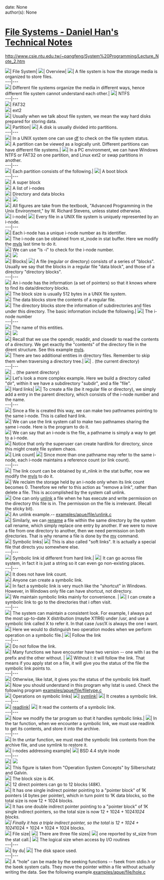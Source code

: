 
date: None  
author(s): None  

# [File Systems - Daniel Han's Technical Notes](https://sites.google.com/site/xiangyangsite/home/technical-tips/linux-unix/common-tips/file-systems)

<http://www.csie.ntu.edu.tw/~pangfeng/System%20Programming/Lecture_Note_2.htm>

![](http://www.csie.ntu.edu.tw/~pangfeng/System%20Programming/_themes/nature/anabull1.gif)| File System| ![](http://www.csie.ntu.edu.tw/~pangfeng/System%20Programming/_themes/nature/anabull2.gif)| Overview| ![](http://www.csie.ntu.edu.tw/~pangfeng/System%20Programming/_themes/nature/anabull3.gif)| A file system is how the storage media is organized to store files.  
---|---  
![](http://www.csie.ntu.edu.tw/~pangfeng/System%20Programming/_themes/nature/anabull3.gif)| Different file systems organize the media in different ways, hence different file system cannot understand each other.| ![](http://www.csie.ntu.edu.tw/~pangfeng/System%20Programming/_themes/nature/anabull3.gif)| NTFS  
---|---  
![](http://www.csie.ntu.edu.tw/~pangfeng/System%20Programming/_themes/nature/anabull3.gif)| FAT32  
![](http://www.csie.ntu.edu.tw/~pangfeng/System%20Programming/_themes/nature/anabull3.gif)| ext2  
![](http://www.csie.ntu.edu.tw/~pangfeng/System%20Programming/_themes/nature/anabull3.gif)| Usually when we talk about file system, we mean the way hard disks prepared for storing data.  
![](http://www.csie.ntu.edu.tw/~pangfeng/System%20Programming/_themes/nature/anabull2.gif)| Partition| ![](http://www.csie.ntu.edu.tw/~pangfeng/System%20Programming/_themes/nature/anabull3.gif)| A disk is usually divided into partitions.  
---|---  
![](http://www.csie.ntu.edu.tw/~pangfeng/System%20Programming/_themes/nature/anabull3.gif)| In a UNIX system one can use [df](http://www.csie.ntu.edu.tw/~pangfeng/System%20Programming/man/df.1.html) to check on the file system status.  
![](http://www.csie.ntu.edu.tw/~pangfeng/System%20Programming/_themes/nature/anabull3.gif)| A partition can be viewed as a logically unit. Different partitions can have different file systems.| ![](http://www.csie.ntu.edu.tw/~pangfeng/System%20Programming/_themes/nature/anabull3.gif)| In a PC environment, we can have Windows NTFS or FAT32 on one partition, and Linux ext2 or swap partitions in another.  
---|---  
![](http://www.csie.ntu.edu.tw/~pangfeng/System%20Programming/_themes/nature/anabull3.gif)| Each partition consists of the following.| ![](http://www.csie.ntu.edu.tw/~pangfeng/System%20Programming/_themes/nature/anabull3.gif)| A boot block  
---|---  
![](http://www.csie.ntu.edu.tw/~pangfeng/System%20Programming/_themes/nature/anabull3.gif)| A super block  
![](http://www.csie.ntu.edu.tw/~pangfeng/System%20Programming/_themes/nature/anabull3.gif)| A list of i-nodes  
![](http://www.csie.ntu.edu.tw/~pangfeng/System%20Programming/_themes/nature/anabull3.gif)| Directory and data blocks  
![](http://www.csie.ntu.edu.tw/~pangfeng/System%20Programming/_themes/nature/anabull3.gif)| ![](http://www.csie.ntu.edu.tw/~pangfeng/System%20Programming/figures/partition.jpg)  
![](http://www.csie.ntu.edu.tw/~pangfeng/System%20Programming/_themes/nature/anabull3.gif)| All figures are take from the textbook, "Advanced Programming in the Unix Environment," by W. Richard Stevens, unless stated otherwise.  
![](http://www.csie.ntu.edu.tw/~pangfeng/System%20Programming/_themes/nature/anabull2.gif)| i-node| ![](http://www.csie.ntu.edu.tw/~pangfeng/System%20Programming/_themes/nature/anabull3.gif)| Every file in a UNIX file system is uniquely represented by an i-node.  
---|---  
![](http://www.csie.ntu.edu.tw/~pangfeng/System%20Programming/_themes/nature/anabull3.gif)| Each i-node has a unique i-node number as its identifier.  
![](http://www.csie.ntu.edu.tw/~pangfeng/System%20Programming/_themes/nature/anabull3.gif)| The i-node can be obtained from st_inode in stat buffer. Here we modify the [myls](http://www.csie.ntu.edu.tw/~pangfeng/System%20Programming/examples/myls.c) last time to do it.  
![](http://www.csie.ntu.edu.tw/~pangfeng/System%20Programming/_themes/nature/anabull3.gif)| We can use "ls -i" to check for the i-node number.  
![](http://www.csie.ntu.edu.tw/~pangfeng/System%20Programming/_themes/nature/anabull3.gif)| ![](http://www.csie.ntu.edu.tw/~pangfeng/System%20Programming/figures/inode.jpg)  
![](http://www.csie.ntu.edu.tw/~pangfeng/System%20Programming/_themes/nature/anabull2.gif)| Blocks| ![](http://www.csie.ntu.edu.tw/~pangfeng/System%20Programming/_themes/nature/anabull3.gif)| A file (regular or directory) consists of a series of "blocks". Usually we say that the blocks in a regular file "data block", and those of a directory "directory blocks".  
---|---  
![](http://www.csie.ntu.edu.tw/~pangfeng/System%20Programming/_themes/nature/anabull3.gif)| An i-node has the information (a set of pointers) so that it knows where to find its data/directory blocks.  
![](http://www.csie.ntu.edu.tw/~pangfeng/System%20Programming/_themes/nature/anabull3.gif)| The block size is usually 512 bytes in a UNIX file system.  
![](http://www.csie.ntu.edu.tw/~pangfeng/System%20Programming/_themes/nature/anabull3.gif)| The data blocks store the contents of a regular file.  
![](http://www.csie.ntu.edu.tw/~pangfeng/System%20Programming/_themes/nature/anabull3.gif)| The directory blocks store the information of subdirectories and files under this directory. The basic information include the following.| ![](http://www.csie.ntu.edu.tw/~pangfeng/System%20Programming/_themes/nature/anabull3.gif)| The i-node number  
---|---  
![](http://www.csie.ntu.edu.tw/~pangfeng/System%20Programming/_themes/nature/anabull3.gif)| The name of this entities.  
![](http://www.csie.ntu.edu.tw/~pangfeng/System%20Programming/_themes/nature/anabull3.gif)| ![](http://www.csie.ntu.edu.tw/~pangfeng/System%20Programming/figures/directory.jpg)  
![](http://www.csie.ntu.edu.tw/~pangfeng/System%20Programming/_themes/nature/anabull3.gif)| Recall that we use the opendir, readdir, and closedir to read the contents of a directory. We get exactly the "contents" of the directory file in the dirent structure. See this example [myls](http://www.csie.ntu.edu.tw/~pangfeng/System%20Programming/examples/myls.c).  
![](http://www.csie.ntu.edu.tw/~pangfeng/System%20Programming/_themes/nature/anabull3.gif)| There are two additional entities in directory files. Remember to skip them when traversing a directory tree.| ![](http://www.csie.ntu.edu.tw/~pangfeng/System%20Programming/_themes/nature/anabull3.gif)| . (the current directory)  
---|---  
![](http://www.csie.ntu.edu.tw/~pangfeng/System%20Programming/_themes/nature/anabull3.gif)| .. (the parent directory)  
![](http://www.csie.ntu.edu.tw/~pangfeng/System%20Programming/_themes/nature/anabull3.gif)| Let's look a more complex example. Here we build a directory called "dir", within it we have a subdirectory "subdir", and a file "file".   
![](http://www.csie.ntu.edu.tw/~pangfeng/System%20Programming/_themes/nature/anabull2.gif)| Hard links| ![](http://www.csie.ntu.edu.tw/~pangfeng/System%20Programming/_themes/nature/anabull3.gif)| To create a file (be it regular file or directory), we simply add a entry in the parent directory, which consists of the i-node number and the name.  
---|---  
![](http://www.csie.ntu.edu.tw/~pangfeng/System%20Programming/_themes/nature/anabull3.gif)| Since a file is created this way, we can make two pathnames pointing to the same i-node. This is called hard link.  
![](http://www.csie.ntu.edu.tw/~pangfeng/System%20Programming/_themes/nature/anabull3.gif)| We can use the link system call to make two pathnames sharing the same i-node. Here is the program to do it.  
![](http://www.csie.ntu.edu.tw/~pangfeng/System%20Programming/_themes/nature/anabull3.gif)| We can say that an i-node is the file, a pathname is simply a way to get to a i-node.  
![](http://www.csie.ntu.edu.tw/~pangfeng/System%20Programming/_themes/nature/anabull3.gif)| Notice that only the superuser can create hardlink for directory, since this might create file system chaos.  
![](http://www.csie.ntu.edu.tw/~pangfeng/System%20Programming/_themes/nature/anabull2.gif)| Link count| ![](http://www.csie.ntu.edu.tw/~pangfeng/System%20Programming/_themes/nature/anabull3.gif)| Since more than one pathname may refer to the same i-node, each i-node maintains a reference count (or link count).  
---|---  
![](http://www.csie.ntu.edu.tw/~pangfeng/System%20Programming/_themes/nature/anabull3.gif)| The link count can be obtained by st_nlink in the stat buffer, now we modify the [myls](http://www.csie.ntu.edu.tw/~pangfeng/System%20Programming/examples/myls.c) to do it.  
![](http://www.csie.ntu.edu.tw/~pangfeng/System%20Programming/_themes/nature/anabull3.gif)| We reclaim the storage held by an i-node only when its link count becomes 0. Therefore we refer to this action as "remove a link", rather than delete a file. This is accomplished by the system call unlink.  
![](http://www.csie.ntu.edu.tw/~pangfeng/System%20Programming/_themes/nature/anabull3.gif)| One can only [unlink](http://www.csie.ntu.edu.tw/~pangfeng/System%20Programming/man/unlink.2.html) a file when he has execute and write permission on the directory this file is in. The permission on the file is irrelevant. (Recall the sticky bit).  
![](http://www.csie.ntu.edu.tw/~pangfeng/System%20Programming/_themes/nature/anabull3.gif)| An unlink example.-- [examples/apue/file/unlink.c](http://www.csie.ntu.edu.tw/~pangfeng/System%20Programming/examples/apue/file/unlink.c)  
![](http://www.csie.ntu.edu.tw/~pangfeng/System%20Programming/_themes/nature/anabull3.gif)| Similarly, we can [rename](http://www.csie.ntu.edu.tw/~pangfeng/System%20Programming/man/rename.2.html) a file within the same directory by the system call rename, which simply replace one entry by another. If we were to move a file from one directory to another, then we need permission on both directories. That is why rename a file is done by the [mv](http://www.csie.ntu.edu.tw/~pangfeng/System%20Programming/man/mv.1.html) command.  
![](http://www.csie.ntu.edu.tw/~pangfeng/System%20Programming/_themes/nature/anabull2.gif)| Symbolic links| ![](http://www.csie.ntu.edu.tw/~pangfeng/System%20Programming/_themes/nature/anabull3.gif)| This is also called "soft links". It is actually a special file that directs you somewhere else.  
---|---  
![](http://www.csie.ntu.edu.tw/~pangfeng/System%20Programming/_themes/nature/anabull3.gif)| Symbolic link id different from hard link.| ![](http://www.csie.ntu.edu.tw/~pangfeng/System%20Programming/_themes/nature/anabull3.gif)| It can go across file system, in fact it is just a string so it can even go non-existing places.   
---|---  
![](http://www.csie.ntu.edu.tw/~pangfeng/System%20Programming/_themes/nature/anabull3.gif)| It does not have link count.  
![](http://www.csie.ntu.edu.tw/~pangfeng/System%20Programming/_themes/nature/anabull3.gif)| Anyone can create a symbolic link.  
![](http://www.csie.ntu.edu.tw/~pangfeng/System%20Programming/_themes/nature/anabull3.gif)| In fact a symbolic link is very much like the "shortcut" in Windows. However, in Windows only file can have shortcut, not directory.  
![](http://www.csie.ntu.edu.tw/~pangfeng/System%20Programming/_themes/nature/anabull3.gif)| We maintain symbolic links mainly for convenience. | ![](http://www.csie.ntu.edu.tw/~pangfeng/System%20Programming/_themes/nature/anabull3.gif)| I can create a symbolic link to go to the directories that i often visit.  
---|---  
![](http://www.csie.ntu.edu.tw/~pangfeng/System%20Programming/_themes/nature/anabull3.gif)| The system can maintain a consistent look. For example, I always put the most up-to-date X distribution (maybe X11R6) under /usr, and use a symbolic link called X to refer it. In that case /usr/X is always the one I want.  
![](http://www.csie.ntu.edu.tw/~pangfeng/System%20Programming/_themes/nature/anabull3.gif)| Here we would to distinguish two operation modes when we perform operation on a symbolic file.| ![](http://www.csie.ntu.edu.tw/~pangfeng/System%20Programming/_themes/nature/anabull3.gif)| Follow the link  
---|---  
![](http://www.csie.ntu.edu.tw/~pangfeng/System%20Programming/_themes/nature/anabull3.gif)| Do not follow the link.  
![](http://www.csie.ntu.edu.tw/~pangfeng/System%20Programming/_themes/nature/anabull3.gif)| Many functions we have encounter have two version -- one with l as the prefix and the other without. | ![](http://www.csie.ntu.edu.tw/~pangfeng/System%20Programming/_themes/nature/anabull3.gif)| Without l: it will follow the link. That means if you apply stat on a file, it will give you the status of the file the symbolic link points to.  
---|---  
![](http://www.csie.ntu.edu.tw/~pangfeng/System%20Programming/_themes/nature/anabull3.gif)| Otherwise, like lstat, it gives you the status of the symbolic link itself.  
![](http://www.csie.ntu.edu.tw/~pangfeng/System%20Programming/_themes/nature/anabull3.gif)| Now you should understand in this program why lstat is used. Check the following program [examples/apue/file/filetype.c](http://www.csie.ntu.edu.tw/~pangfeng/System%20Programming/examples/apue/file/filetype.c)  
![](http://www.csie.ntu.edu.tw/~pangfeng/System%20Programming/_themes/nature/anabull3.gif)| Operations on symbolic links| ![](http://www.csie.ntu.edu.tw/~pangfeng/System%20Programming/_themes/nature/anabull3.gif)| [symlink](http://www.csie.ntu.edu.tw/~pangfeng/System%20Programming/man/symlink.2.html)| ![](http://www.csie.ntu.edu.tw/~pangfeng/System%20Programming/_themes/nature/anabull3.gif)| It creates a symbolic link.  
---|---  
![](http://www.csie.ntu.edu.tw/~pangfeng/System%20Programming/_themes/nature/anabull3.gif)| [readlink](http://www.csie.ntu.edu.tw/~pangfeng/System%20Programming/man/readlink.2.html)| ![](http://www.csie.ntu.edu.tw/~pangfeng/System%20Programming/_themes/nature/anabull3.gif)| It read the contents of a symbolic link.  
---|---  
![](http://www.csie.ntu.edu.tw/~pangfeng/System%20Programming/_themes/nature/anabull3.gif)| Now we modify the tar program so that it handles symbolic links.| ![](http://www.csie.ntu.edu.tw/~pangfeng/System%20Programming/_themes/nature/anabull3.gif)| In the tar function, when we encounter a symbolic link, we must use readlink to get its contents, and store it into the archive.  
---|---  
![](http://www.csie.ntu.edu.tw/~pangfeng/System%20Programming/_themes/nature/anabull3.gif)| In the untar function, we must read the symbolic link contents from the archive file, and use symlink to restore it.   
![](http://www.csie.ntu.edu.tw/~pangfeng/System%20Programming/_themes/nature/anabull1.gif)| i-nodes addressing example| ![](http://www.csie.ntu.edu.tw/~pangfeng/System%20Programming/_themes/nature/anabull2.gif)| BSD 4.4 style inode  
---|---  
![](http://www.csie.ntu.edu.tw/~pangfeng/System%20Programming/_themes/nature/anabull2.gif)| ![](http://www.csie.ntu.edu.tw/~pangfeng/System%20Programming/figures/inode-detail.jpg)  
![](http://www.csie.ntu.edu.tw/~pangfeng/System%20Programming/_themes/nature/anabull2.gif)| This figure is taken from "Operation System Concepts" by Silberschatz and Galvin.  
![](http://www.csie.ntu.edu.tw/~pangfeng/System%20Programming/_themes/nature/anabull2.gif)| The block size is 4K.  
![](http://www.csie.ntu.edu.tw/~pangfeng/System%20Programming/_themes/nature/anabull2.gif)| 12 direct pointers can go to 12 blocks (48K).  
![](http://www.csie.ntu.edu.tw/~pangfeng/System%20Programming/_themes/nature/anabull2.gif)| It has one single indirect pointer pointing to a "pointer block" of 1K pointers (4 bytes per pointer), which in turn point to 1K data blocks, so the total size is now 12 + 1024 blocks.  
![](http://www.csie.ntu.edu.tw/~pangfeng/System%20Programming/_themes/nature/anabull2.gif)| It has one double indirect pointer pointing to a "pointer block" of 1K single indirect pointers, so the total size is now 12 + 1024 + 1024*1024 blocks.  
![](http://www.csie.ntu.edu.tw/~pangfeng/System%20Programming/_themes/nature/anabull2.gif)| Finally it has a triple indirect pointer, so the total is 12 + 1024 + 1024*1024 + 1024 * 1024 * 1024 blocks.  
![](http://www.csie.ntu.edu.tw/~pangfeng/System%20Programming/_themes/nature/anabull1.gif)| File size| ![](http://www.csie.ntu.edu.tw/~pangfeng/System%20Programming/_themes/nature/anabull2.gif)| There are three file sizes| ![](http://www.csie.ntu.edu.tw/~pangfeng/System%20Programming/_themes/nature/anabull3.gif)| one reported by st_size from the stat call.| ![](http://www.csie.ntu.edu.tw/~pangfeng/System%20Programming/_themes/nature/anabull3.gif)| The logical size when access by I/O routines  
---|---  
![](http://www.csie.ntu.edu.tw/~pangfeng/System%20Programming/_themes/nature/anabull3.gif)| by du| ![](http://www.csie.ntu.edu.tw/~pangfeng/System%20Programming/_themes/nature/anabull3.gif)| The disk space used.  
---|---  
![](http://www.csie.ntu.edu.tw/~pangfeng/System%20Programming/_themes/nature/anabull2.gif)| A "hole" can be made by the seeking functions -- fseek from stdio.h or the lseek system calls. They move the pointer within a file without actually writing the data. See the following example.[examples/apue/file/hole.c](http://www.csie.ntu.edu.tw/~pangfeng/System%20Programming/examples/apue/file/hole.c)

